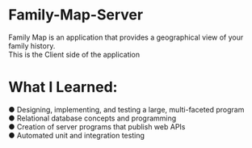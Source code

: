 # Family-Map-Server

Family Map is an application that provides a geographical view of your family history. <br />
This is the Client side of the application<br />

# What I Learned:

● Designing, implementing, and testing a large, multi-faceted program<br />
● Relational database concepts and programming<br />
● Creation of server programs that publish web APIs<br />
● Automated unit and integration testing

